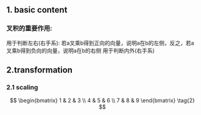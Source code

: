 ## 1. basic content
### 叉积的重要作用:
用于判断左右(右手系):
若a叉乘b得到正向的向量，说明a在b的左侧，反之，若a叉乘b得到负向的向量，说明a在b的右侧
用于判断内外(右手系)

## 2.transformation
### 2.1 scaling
$$
\begin{bmatrix}
1 & 2 & 3 \\
4 & 5 & 6 \\
7 & 8 & 9
\end{bmatrix} \tag{2}
$$
